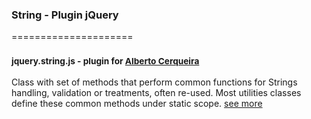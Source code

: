 ### String - Plugin jQuery
=====================
### <sup>jquery.string.js - plugin for [Alberto Cerqueira](https://github.com/albertocerqueira "Alberto Cerqueira")</sup>

Class with set of methods that perform common functions for Strings handling, validation or treatments, often re-used. Most utilities classes define these common methods under static scope. [see more](https://github.com/g6tech/web-plugins-js/tree/master/plugins/string/1.0.0/jquery.string.js "see more")